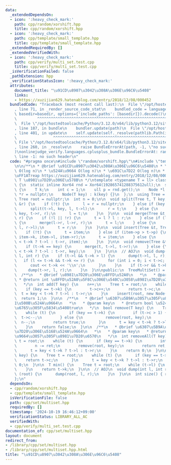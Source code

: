 ```yaml
---
data:
  _extendedDependsOn:
  - icon: ':heavy_check_mark:'
    path: cpp/random/xorshift.hpp
    title: cpp/random/xorshift.hpp
  - icon: ':heavy_check_mark:'
    path: cpp/template/small_template.hpp
    title: cpp/template/small_template.hpp
  _extendedRequiredBy: []
  _extendedVerifiedWith:
  - icon: ':heavy_check_mark:'
    path: cpp/verify/multi_set.test.cpp
    title: cpp/verify/multi_set.test.cpp
  _isVerificationFailed: false
  _pathExtension: hpp
  _verificationStatusIcon: ':heavy_check_mark:'
  attributes:
    document_title: "\u91CD\u8907\u3042\u308A\u306E\u96C6\u5408"
    links:
    - https://xuzijian629.hatenablog.com/entry/2018/12/08/000452
  bundledCode: "Traceback (most recent call last):\n  File \"/opt/hostedtoolcache/Python/3.12.0/x64/lib/python3.12/site-packages/onlinejudge_verify/documentation/build.py\"\
    , line 71, in _render_source_code_stat\n    bundled_code = language.bundle(stat.path,\
    \ basedir=basedir, options={'include_paths': [basedir]}).decode()\n          \
    \         ^^^^^^^^^^^^^^^^^^^^^^^^^^^^^^^^^^^^^^^^^^^^^^^^^^^^^^^^^^^^^^^^^^^^^^^^^^^^^^^^^\n\
    \  File \"/opt/hostedtoolcache/Python/3.12.0/x64/lib/python3.12/site-packages/onlinejudge_verify/languages/cplusplus.py\"\
    , line 187, in bundle\n    bundler.update(path)\n  File \"/opt/hostedtoolcache/Python/3.12.0/x64/lib/python3.12/site-packages/onlinejudge_verify/languages/cplusplus_bundle.py\"\
    , line 401, in update\n    self.update(self._resolve(pathlib.Path(included), included_from=path))\n\
    \                ^^^^^^^^^^^^^^^^^^^^^^^^^^^^^^^^^^^^^^^^^^^^^^^^^^^^^^^^^\n \
    \ File \"/opt/hostedtoolcache/Python/3.12.0/x64/lib/python3.12/site-packages/onlinejudge_verify/languages/cplusplus_bundle.py\"\
    , line 260, in _resolve\n    raise BundleErrorAt(path, -1, \"no such header\"\
    )\nonlinejudge_verify.languages.cplusplus_bundle.BundleErrorAt: random/xorshift.hpp:\
    \ line -1: no such header\n"
  code: "#pragma once\n#include \"random/xorshift.hpp\"\n#include \"template/small_template.hpp\"\
    \n\n/**\n * @brief \u91CD\u8907\u3042\u308A\u306E\u96C6\u5408\n * \u633F\u5165\
    \ O(log n)\n * \u524A\u9664 O(log n)\n * \u691C\u7D22 O(log n)\n * \u5B9F\u88C5\
    \uFF1ATreap https://xuzijian629.hatenablog.com/entry/2018/12/08/000452\n * @tparam\
    \ T \u8981\u7D20\u306E\u578B\n */\ntemplate <typename T = ll> class TreeMultiSet\
    \ {\n  static inline Xor64 rnd = Xor64(192865741288375612ull);\n  struct Node\
    \ {\n    T k;\n    int c = 1;\n    ull p = rnd.get();\n    Node *l = nullptr,\
    \ *r = nullptr;\n    Node(T key) : k(key) {}\n  };\n  using Tree = Node *;\n \
    \ Tree root = nullptr;\n  int n = 0;\n\n  void split(Tree t, T key, Tree &l, Tree\
    \ &r) {\n    if (!t) {\n      l = r = nullptr;\n    } else if (key < t->k) {\n\
    \      split(t->l, key, l, t->l);\n      r = t;\n    } else {\n      split(t->r,\
    \ key, t->r, r);\n      l = t;\n    }\n  }\n\n  void merge(Tree &t, Tree l, Tree\
    \ r) {\n    if (!l || !r) {\n      t = l ? l : r;\n    } else if (l->p > r->p)\
    \ {\n      merge(l->r, l->r, r);\n      t = l;\n    } else {\n      merge(r->l,\
    \ l, r->l);\n      t = r;\n    }\n  }\n\n  void insert(Tree &t, Tree item) {\n\
    \    if (!t) {\n      t = item;\n    } else if (item->p > t->p) {\n      split(t,\
    \ item->k, item->l, item->r);\n      t = item;\n    } else {\n      insert(item->k\
    \ < t->k ? t->l : t->r, item);\n    }\n  }\n\n  void remove(Tree &t, T key) {\n\
    \    if (t->k == key) {\n      merge(t, t->l, t->r);\n    } else {\n      remove(key\
    \ < t->k ? t->l : t->r, key);\n    }\n  }\n\n  // AOJ\n  void dump(Tree &t, int\
    \ l, int r) {\n    if (t->l && t->k > l) {\n      dump(t->l, l, r);\n    }\n \
    \   if (l <= t->k && t->k <= r) {\n      for (int i = 0; i < t->c; i++) {\n  \
    \      cout << t->k << '\\n';\n      }\n    }\n    if (t->r && t->k < r) {\n \
    \     dump(t->r, l, r);\n    }\n  }\n\npublic:\n  TreeMultiSet() = default;\n\n\
    \  /**\n   * @brief \u8981\u7D20\u306E\u8FFD\u52A0\n   *\n   * @param key\n  \
    \ * @return int \u8FFD\u52A0\u5F8C\u306E\u540C\u3058\u8981\u7D20\u306E\u6570\n\
    \   */\n  int add(T key) {\n    n++;\n    Tree t = root;\n    while (t) {\n  \
    \    if (key == t->k) {\n        t->c++;\n        return t->c;\n      }\n    \
    \  t = key < t->k ? t->l : t->r;\n    }\n    insert(root, new Node(key));\n  \
    \  return 1;\n  }\n\n  /**\n   * @brief \u6307\u5B9A\u3057\u305F\u8981\u7D20\u306E\
    1\u500B\u524A\u9664\n   *\n   * @param key\n   * @return bool \u524A\u9664\u51FA\
    \u6765\u305F\u5834\u5408true\n   */\n  bool remove(T key) {\n    Tree t = root;\n\
    \    while (t) {\n      if (key == t->k) {\n        if (t->c > 1) {\n        \
    \  t->c--;\n        } else {\n          remove(root, key);\n        }\n      \
    \  n--;\n        return true;\n      }\n      t = key < t->k ? t->l : t->r;\n\
    \    }\n    return false;\n  }\n\n  /**\n   * @brief \u6307\u5B9A\u3057\u305F\u8981\
    \u7D20\u306E\u5168\u524A\u9664\n   *\n   * @param key\n   * @return int \u524A\
    \u9664\u3057\u305F\u8981\u7D20\u6570\n   */\n  int removeAll(T key) {\n    Tree\
    \ t = root;\n    while (t) {\n      if (key == t->k) {\n        int ret = t->c;\n\
    \        n -= ret;\n        remove(root, key);\n        return ret;\n      }\n\
    \      t = key < t->k ? t->l : t->r;\n    }\n    return 0;\n  }\n\n  int count(T\
    \ key) {\n    Tree t = root;\n    while (t) {\n      if (key == t->k) {\n    \
    \    return t->c;\n      }\n      t = key < t->k ? t->l : t->r;\n    }\n    return\
    \ 0;\n  }\n\n  T min() {\n    Tree t = root;\n    while (t->l) {\n      t = t->l;\n\
    \    }\n    return t->k;\n  }\n\n  // AOJ\n  void dump(int l, int r) {\n    if\
    \ (root) {\n      dump(root, l, r);\n    }\n  }\n\n  int size() { return n; }\n\
    };\n"
  dependsOn:
  - cpp/random/xorshift.hpp
  - cpp/template/small_template.hpp
  isVerificationFile: false
  path: cpp/set/multiset.hpp
  requiredBy: []
  timestamp: '2024-10-19 16:46:12+09:00'
  verificationStatus: LIBRARY_ALL_AC
  verifiedWith:
  - cpp/verify/multi_set.test.cpp
documentation_of: cpp/set/multiset.hpp
layout: document
redirect_from:
- /library/cpp/set/multiset.hpp
- /library/cpp/set/multiset.hpp.html
title: "\u91CD\u8907\u3042\u308A\u306E\u96C6\u5408"
---
```

